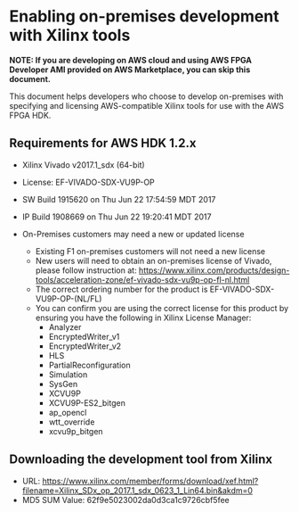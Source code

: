 
# Enabling on-premises development with Xilinx tools

**NOTE: If you are developing on AWS cloud and using AWS FPGA Developer AMI provided on AWS Marketplace, you can skip this document.**

This document helps developers who choose to develop on-premises with specifying and licensing AWS-compatible Xilinx tools for use with the AWS FPGA HDK.


<a name="requirements"></a>
## Requirements for AWS HDK 1.2.x
 * Xilinx Vivado v2017.1_sdx (64-bit)
 * License: EF-VIVADO-SDX-VU9P-OP
 * SW Build 1915620 on Thu Jun 22 17:54:59 MDT 2017
 * IP Build 1908669 on Thu Jun 22 19:20:41 MDT 2017

 * On-Premises customers may need a new or updated license
    * Existing F1 on-premises customers will not need a new license
    * New users will need to obtain an on-premises license of Vivado, please follow instruction at: https://www.xilinx.com/products/design-tools/acceleration-zone/ef-vivado-sdx-vu9p-op-fl-nl.html
    * The correct ordering number for the product is EF-VIVADO-SDX-VU9P-OP-(NL/FL)
    * You can confirm you are using the correct license for this product by ensuring you have the following in Xilinx License Manager:
       * Analyzer
       * EncryptedWriter_v1
       * EncryptedWriter_v2
       * HLS
       * PartialReconfiguration
       * Simulation
       * SysGen
       * XCVU9P
       * XCVU9P-ES2_bitgen
       * ap_opencl
       * wtt_override
       * xcvu9p_bitgen

<a name="download"></a>
## Downloading the development tool from Xilinx

 * URL: https://www.xilinx.com/member/forms/download/xef.html?filename=Xilinx_SDx_op_2017.1_sdx_0623_1_Lin64.bin&akdm=0
 * MD5 SUM Value: 62f9e5023002da0d3ca1c9726cbf5fee

